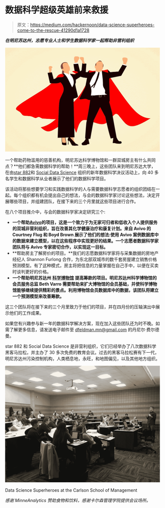 # 数据科学超级英雄前来救援

> 原文：<https://medium.com/hackernoon/data-science-superheroes-come-to-the-rescue-41290d1a1728>

***在明尼苏达州，志愿专业人士和学生数据科学家一起帮助非营利组织***

![](img/6a010ea631637c255e56cb254abab193.png)

一个帮助药物滥用的慈善机构，明尼苏达科学博物馆和一群双城房主有什么共同点？**他们都急需数据科学的帮助！**周三晚上，这些团队来到明尼苏达大学，在由[star 882](https://www.stareightytwo.org/)和 [Social Data Science](https://www.meetup.com/socialdatascience/) 组织的新年数据科学决议活动上，向 40 多名学生和数据科学从业者展示了他们的数据科学项目。

该活动将那些想要学习和实践数据科学的人与需要数据科学志愿者的组织团结在一起。每个组织都有机会提出自己的想法，与会的数据科学家讨论这些想法，决定开展哪些项目，并组建团队，在接下来的三个月里就这些项目进行合作。

在八个项目推介中，与会的数据科学家决定研究三个:

*   **一个帮助**[**Avivo**](https://avivomn.org/)**的项目，这是一个致力于为无家可归者和低收入个人提供服务的双城非营利组织，旨在改善其化学健康治疗和康复计划。来自 Avivo 的 Courtney Flug 和 Boyd Brown 展示了他们的想法:使用 Avivo 案例数据库中的数据来建立模型，以在这些程序中实现更好的结果。一个志愿者数据科学家团队将与 Avivo 专家密切合作，以实现这一目标。**
*   **帮助房主了解房价的项目。**我们的志愿数据科学家将与采集数据的房地产经纪人 Shannon Furlong 合作，为东北部双城市的数千套房屋建立销售价格预测模型。有了这种模式，房主将把信息的力量掌握在自己手中，以便在买卖时谈判更好的价格。
*   **一个帮助明尼苏达州** [**科学博物馆**](https://www.smm.org/) **提高筹款的项目。明尼苏达州科学博物馆的会员服务总监 Beth Varro 需要帮助来扩大博物馆的会员基础，并使科学博物馆能够继续提供精彩的景点。利用博物馆会员数据库中的数据，该团队将建立一个预测模型来改善筹款。**

这三个团队将在接下来的三个月里致力于他们的项目，并在四月份的压轴演出中展示他们的工作成果。

如果您有兴趣参与新一年的数据科学解决方案，现在加入这些团队还为时不晚。如需了解更多信息，请发送电子邮件至 dfeldman.mn@gmail.com 的丹尼尔·费尔德曼。

star 882 和 Social Data Science 是非营利组织，它们已经举办了八次数据科学黑客马拉松，并主办了 30 多次免费的教育会议。过去的黑客马拉松赛有下一代，明尼苏达州污染控制机构，人类栖息地，永旺，和地图偏见，以及其他地方组织。

![](img/e331ed0b7d71379da36cc74bc82e8ec6.png)

Data Science Superheroes at the Carlson School of Management

*感谢 MinneAnalytics 赞助食物和饮料，感谢卡尔森管理学院提供会议场所。*